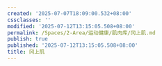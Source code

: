 ```yaml
---
created: '2025-07-07T18:09:00.532+08:00'
cssclasses: ''
modified: '2025-07-12T13:15:05.508+08:00'
permalink: /Spaces/2-Area/运动健康/肌肉库/冈上肌.md
publish: true
published: '2025-07-12T13:15:05.508+08:00'
title: 冈上肌
---
```

